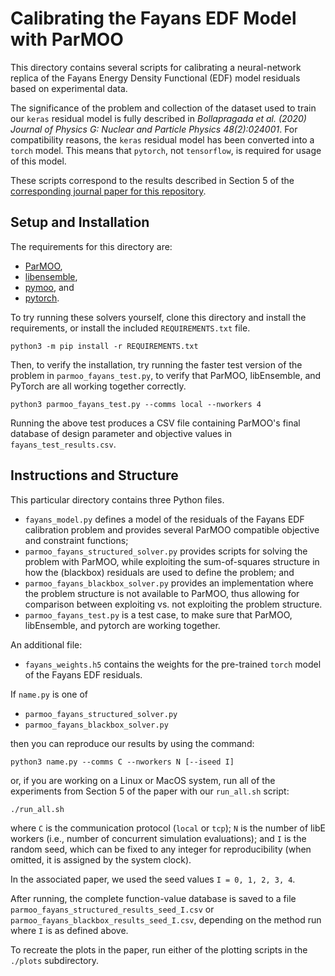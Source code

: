 # Calibrating the Fayans EDF Model with ParMOO

This directory contains several scripts for calibrating a neural-network
replica of the Fayans Energy Density Functional (EDF) model residuals based
on experimental data.

The significance of the problem and collection of the dataset used to train
our ``keras`` residual model is fully described in
*Bollapragada et al. (2020)
Journal of Physics G: Nuclear and Particle Physics 48(2):024001*.
For compatibility reasons, the ``keras`` residual model has been converted
into a ``torch`` model.
This means that ``pytorch``, not ``tensorflow``, is required for usage
of this model.

These scripts correspond to the results described in Section 5 of the
[corresponding journal paper for this repository](https://doi.org/10.1287/ijoc.2023.0250).

## Setup and Installation

The requirements for this directory are:

 - [ParMOO](https://github.com/parmoo/parmoo),
 - [libensemble](https://github.com/libensemble/libensemble),
 - [pymoo](https://pymoo.org/), and
 - [pytorch](https://pytorch.org/).

To try running these solvers yourself, clone this directory
and install the requirements, or install the included ``REQUIREMENTS.txt``
file.

```
python3 -m pip install -r REQUIREMENTS.txt
```

Then, to verify the installation, try running the faster test version of
the problem in ``parmoo_fayans_test.py``, to verify that ParMOO,
libEnsemble, and PyTorch are all working together correctly.

```
python3 parmoo_fayans_test.py --comms local --nworkers 4
```

Running the above test produces a CSV file containing ParMOO's final
database of design parameter and objective values in
``fayans_test_results.csv``.

## Instructions and Structure

This particular directory contains three Python files.

 - ``fayans_model.py`` defines a model of the residuals of the Fayans EDF
   calibration problem and provides several ParMOO compatible objective
   and constraint functions;
 - ``parmoo_fayans_structured_solver.py`` provides scripts for solving the
   problem with ParMOO, while exploiting the sum-of-squares structure in
   how the (blackbox) residuals are used to define the problem; and
 - ``parmoo_fayans_blackbox_solver.py`` provides an implementation where
   the problem structure is not available to ParMOO, thus allowing for
   comparison between exploiting vs. not exploiting the problem structure.
 - ``parmoo_fayans_test.py`` is a test case, to make sure that ParMOO,
   libEnsemble, and pytorch are working together.

An additional file:

 - ``fayans_weights.h5`` contains the weights for the pre-trained
   ``torch`` model of the  Fayans EDF residuals.

If ``name.py`` is one of

 - ``parmoo_fayans_structured_solver.py``
 - ``parmoo_fayans_blackbox_solver.py``

then you can reproduce our results by using the command:

```
python3 name.py --comms C --nworkers N [--iseed I]
```

or, if you are working on a Linux or MacOS system, run all of the experiments
from Section 5 of the paper with our ``run_all.sh`` script:

```
./run_all.sh
```

where ``C`` is the communication protocol (``local`` or ``tcp``);
``N`` is the number of libE workers (i.e., number of concurrent simulation
evaluations); and
``I`` is the random seed, which can be fixed to any integer for
reproducibility (when omitted, it is assigned by the system clock).

In the associated paper, we used the seed values ``I = 0, 1, 2, 3, 4``.

After running, the complete function-value database is saved to a file
``parmoo_fayans_structured_results_seed_I.csv`` or
``parmoo_fayans_blackbox_results_seed_I.csv``, depending on the method run
where ``I`` is as defined above.

To recreate the plots in the paper, run either of the plotting scripts in
the ``./plots`` subdirectory.

